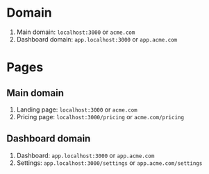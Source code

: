 # Domain

1. Main domain: `localhost:3000` or `acme.com`
2. Dashboard domain: `app.localhost:3000` or `app.acme.com`

# Pages

## Main domain

1. Landing page: `localhost:3000` or `acme.com`
2. Pricing page: `localhost:3000/pricing` or `acme.com/pricing`

## Dashboard domain

1. Dashboard: `app.localhost:3000` or `app.acme.com`
2. Settings: `app.localhost:3000/settings` or `app.acme.com/settings`